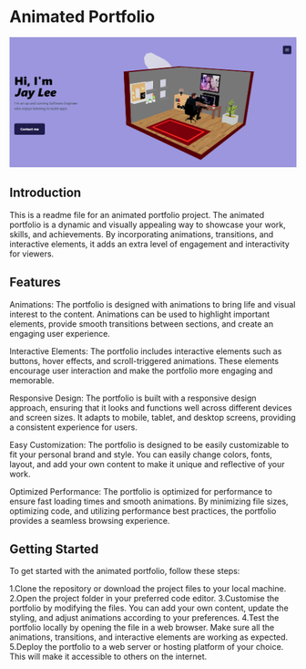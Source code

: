 # Animated Portfolio
![My Portfolio](animatedPortfolio.png)

## Introduction
This is a readme file for an animated portfolio project. The animated portfolio is a dynamic and visually appealing way to showcase your work, skills, and achievements. By incorporating animations, transitions, and interactive elements, it adds an extra level of engagement and interactivity for viewers.

## Features
Animations: The portfolio is designed with animations to bring life and visual interest to the content. Animations can be used to highlight important elements, provide smooth transitions between sections, and create an engaging user experience.

Interactive Elements: The portfolio includes interactive elements such as buttons, hover effects, and scroll-triggered animations. These elements encourage user interaction and make the portfolio more engaging and memorable.

Responsive Design: The portfolio is built with a responsive design approach, ensuring that it looks and functions well across different devices and screen sizes. It adapts to mobile, tablet, and desktop screens, providing a consistent experience for users.

Easy Customization: The portfolio is designed to be easily customizable to fit your personal brand and style. You can easily change colors, fonts, layout, and add your own content to make it unique and reflective of your work.

Optimized Performance: The portfolio is optimized for performance to ensure fast loading times and smooth animations. By minimizing file sizes, optimizing code, and utilizing performance best practices, the portfolio provides a seamless browsing experience.

## Getting Started
To get started with the animated portfolio, follow these steps:

1.Clone the repository or download the project files to your local machine.
2.Open the project folder in your preferred code editor.
3.Customise the portfolio by modifying the files. You can add your own content, update the styling, and adjust animations according to your preferences.
4.Test the portfolio locally by opening the file in a web browser. Make sure all the animations, transitions, and interactive elements are working as expected.
5.Deploy the portfolio to a web server or hosting platform of your choice. This will make it accessible to others on the internet.

